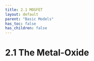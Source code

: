 ```yaml
---
title: 2.1 MOSFET
layout: default
parent: "Basic Models"
has_toc: false
has_children: false
---
```


# 2.1 The Metal-Oxide